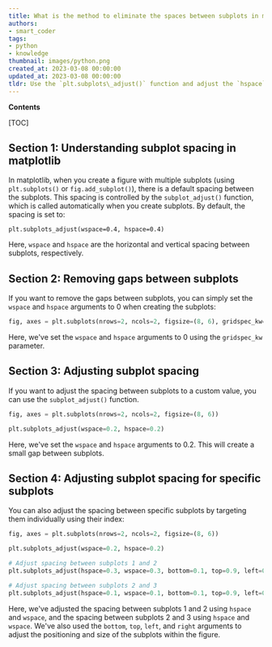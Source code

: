 ```yaml
---
title: What is the method to eliminate the spaces between subplots in matplotlib?
authors:
- smart_coder
tags:
- python
- knowledge
thumbnail: images/python.png
created_at: 2023-03-08 00:00:00
updated_at: 2023-03-08 00:00:00
tldr: Use the `plt.subplots\_adjust()` function and adjust the `hspace` and `wspace` parameters to reduce the gaps between subplots in Matplotlib.
---
```


**Contents**

[TOC]

## Section 1: Understanding subplot spacing in matplotlib

In matplotlib, when you create a figure with multiple subplots (using `plt.subplots()` or `fig.add_subplot()`), there is a default spacing between the subplots. This spacing is controlled by the `subplot_adjust()` function, which is called automatically when you create subplots. By default, the spacing is set to:

`plt.subplots_adjust(wspace=0.4, hspace=0.4)`

Here, `wspace` and `hspace` are the horizontal and vertical spacing between subplots, respectively. 

## Section 2: Removing gaps between subplots

If you want to remove the gaps between subplots, you can simply set the `wspace` and `hspace` arguments to 0 when creating the subplots:

```python
fig, axes = plt.subplots(nrows=2, ncols=2, figsize=(8, 6), gridspec_kw={'wspace':0, 'hspace':0})
```

Here, we've set the `wspace` and `hspace` arguments to 0 using the `gridspec_kw` parameter.

## Section 3: Adjusting subplot spacing

If you want to adjust the spacing between subplots to a custom value, you can use the `subplot_adjust()` function. 

```python
fig, axes = plt.subplots(nrows=2, ncols=2, figsize=(8, 6))

plt.subplots_adjust(wspace=0.2, hspace=0.2)
```

Here, we've set the `wspace` and `hspace` arguments to 0.2. This will create a small gap between subplots.

## Section 4: Adjusting subplot spacing for specific subplots

You can also adjust the spacing between specific subplots by targeting them individually using their index:

```python
fig, axes = plt.subplots(nrows=2, ncols=2, figsize=(8, 6))

plt.subplots_adjust(wspace=0.2, hspace=0.2)

# Adjust spacing between subplots 1 and 2
plt.subplots_adjust(hspace=0.3, wspace=0.3, bottom=0.1, top=0.9, left=0.1, right=0.9)

# Adjust spacing between subplots 2 and 3
plt.subplots_adjust(hspace=0.1, wspace=0.1, bottom=0.1, top=0.9, left=0.1, right=0.9)
```

Here, we've adjusted the spacing between subplots 1 and 2 using `hspace` and `wspace`, and the spacing between subplots 2 and 3 using `hspace` and `wspace`. We've also used the `bottom`, `top`, `left`, and `right` arguments to adjust the positioning and size of the subplots within the figure.
